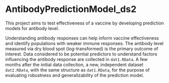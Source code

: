# AntibodyPredictionModel_ds2
This project aims to test effectiveness of a vaccine by developing prediction models for antibody level.

Understanding antibody responses can help inform vaccine effectiveness and identify populations with weaker immune responses. The antibody level measured via dry blood spot (log-transformed) is the primary outcome of interest. Data considered to be potential predictors to understand factors influencing the antibody response are collected in `dat1.RData`. A few months after the initial data collection, a new, independent dataset `dat2.RData`, with the same structure as `dat1.RData`, for the purpose of evaluating robustness and generalizability of the prediction model.
